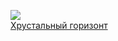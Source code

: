 ![](/books/adv_geo/Райнхольд%20Месснер/Хрустальный%20горизонт.jpg)  
[Хрустальный горизонт](/books/adv_geo/Райнхольд%20Месснер/Хрустальный%20горизонт)